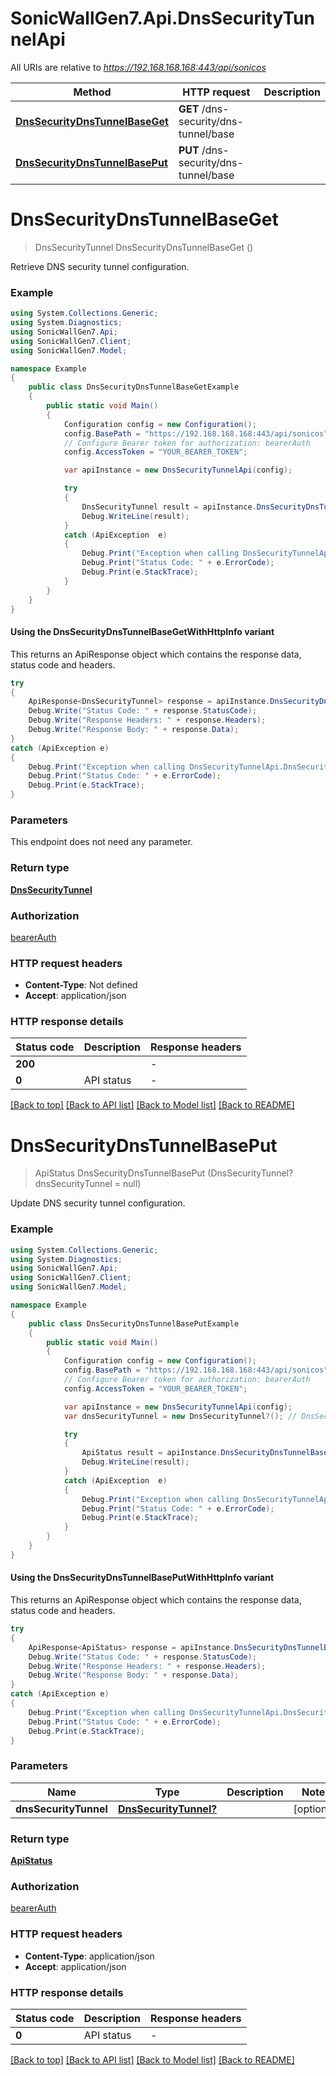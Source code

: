 # SonicWallGen7.Api.DnsSecurityTunnelApi

All URIs are relative to *https://192.168.168.168:443/api/sonicos*

| Method | HTTP request | Description |
|--------|--------------|-------------|
| [**DnsSecurityDnsTunnelBaseGet**](DnsSecurityTunnelApi.md#dnssecuritydnstunnelbaseget) | **GET** /dns-security/dns-tunnel/base |  |
| [**DnsSecurityDnsTunnelBasePut**](DnsSecurityTunnelApi.md#dnssecuritydnstunnelbaseput) | **PUT** /dns-security/dns-tunnel/base |  |

<a id="dnssecuritydnstunnelbaseget"></a>
# **DnsSecurityDnsTunnelBaseGet**
> DnsSecurityTunnel DnsSecurityDnsTunnelBaseGet ()



Retrieve DNS security tunnel configuration.

### Example
```csharp
using System.Collections.Generic;
using System.Diagnostics;
using SonicWallGen7.Api;
using SonicWallGen7.Client;
using SonicWallGen7.Model;

namespace Example
{
    public class DnsSecurityDnsTunnelBaseGetExample
    {
        public static void Main()
        {
            Configuration config = new Configuration();
            config.BasePath = "https://192.168.168.168:443/api/sonicos";
            // Configure Bearer token for authorization: bearerAuth
            config.AccessToken = "YOUR_BEARER_TOKEN";

            var apiInstance = new DnsSecurityTunnelApi(config);

            try
            {
                DnsSecurityTunnel result = apiInstance.DnsSecurityDnsTunnelBaseGet();
                Debug.WriteLine(result);
            }
            catch (ApiException  e)
            {
                Debug.Print("Exception when calling DnsSecurityTunnelApi.DnsSecurityDnsTunnelBaseGet: " + e.Message);
                Debug.Print("Status Code: " + e.ErrorCode);
                Debug.Print(e.StackTrace);
            }
        }
    }
}
```

#### Using the DnsSecurityDnsTunnelBaseGetWithHttpInfo variant
This returns an ApiResponse object which contains the response data, status code and headers.

```csharp
try
{
    ApiResponse<DnsSecurityTunnel> response = apiInstance.DnsSecurityDnsTunnelBaseGetWithHttpInfo();
    Debug.Write("Status Code: " + response.StatusCode);
    Debug.Write("Response Headers: " + response.Headers);
    Debug.Write("Response Body: " + response.Data);
}
catch (ApiException e)
{
    Debug.Print("Exception when calling DnsSecurityTunnelApi.DnsSecurityDnsTunnelBaseGetWithHttpInfo: " + e.Message);
    Debug.Print("Status Code: " + e.ErrorCode);
    Debug.Print(e.StackTrace);
}
```

### Parameters
This endpoint does not need any parameter.
### Return type

[**DnsSecurityTunnel**](DnsSecurityTunnel.md)

### Authorization

[bearerAuth](../README.md#bearerAuth)

### HTTP request headers

 - **Content-Type**: Not defined
 - **Accept**: application/json


### HTTP response details
| Status code | Description | Response headers |
|-------------|-------------|------------------|
| **200** |  |  -  |
| **0** | API status |  -  |

[[Back to top]](#) [[Back to API list]](../README.md#documentation-for-api-endpoints) [[Back to Model list]](../README.md#documentation-for-models) [[Back to README]](../README.md)

<a id="dnssecuritydnstunnelbaseput"></a>
# **DnsSecurityDnsTunnelBasePut**
> ApiStatus DnsSecurityDnsTunnelBasePut (DnsSecurityTunnel? dnsSecurityTunnel = null)



Update DNS security tunnel configuration.

### Example
```csharp
using System.Collections.Generic;
using System.Diagnostics;
using SonicWallGen7.Api;
using SonicWallGen7.Client;
using SonicWallGen7.Model;

namespace Example
{
    public class DnsSecurityDnsTunnelBasePutExample
    {
        public static void Main()
        {
            Configuration config = new Configuration();
            config.BasePath = "https://192.168.168.168:443/api/sonicos";
            // Configure Bearer token for authorization: bearerAuth
            config.AccessToken = "YOUR_BEARER_TOKEN";

            var apiInstance = new DnsSecurityTunnelApi(config);
            var dnsSecurityTunnel = new DnsSecurityTunnel?(); // DnsSecurityTunnel? |  (optional) 

            try
            {
                ApiStatus result = apiInstance.DnsSecurityDnsTunnelBasePut(dnsSecurityTunnel);
                Debug.WriteLine(result);
            }
            catch (ApiException  e)
            {
                Debug.Print("Exception when calling DnsSecurityTunnelApi.DnsSecurityDnsTunnelBasePut: " + e.Message);
                Debug.Print("Status Code: " + e.ErrorCode);
                Debug.Print(e.StackTrace);
            }
        }
    }
}
```

#### Using the DnsSecurityDnsTunnelBasePutWithHttpInfo variant
This returns an ApiResponse object which contains the response data, status code and headers.

```csharp
try
{
    ApiResponse<ApiStatus> response = apiInstance.DnsSecurityDnsTunnelBasePutWithHttpInfo(dnsSecurityTunnel);
    Debug.Write("Status Code: " + response.StatusCode);
    Debug.Write("Response Headers: " + response.Headers);
    Debug.Write("Response Body: " + response.Data);
}
catch (ApiException e)
{
    Debug.Print("Exception when calling DnsSecurityTunnelApi.DnsSecurityDnsTunnelBasePutWithHttpInfo: " + e.Message);
    Debug.Print("Status Code: " + e.ErrorCode);
    Debug.Print(e.StackTrace);
}
```

### Parameters

| Name | Type | Description | Notes |
|------|------|-------------|-------|
| **dnsSecurityTunnel** | [**DnsSecurityTunnel?**](DnsSecurityTunnel?.md) |  | [optional]  |

### Return type

[**ApiStatus**](ApiStatus.md)

### Authorization

[bearerAuth](../README.md#bearerAuth)

### HTTP request headers

 - **Content-Type**: application/json
 - **Accept**: application/json


### HTTP response details
| Status code | Description | Response headers |
|-------------|-------------|------------------|
| **0** | API status |  -  |

[[Back to top]](#) [[Back to API list]](../README.md#documentation-for-api-endpoints) [[Back to Model list]](../README.md#documentation-for-models) [[Back to README]](../README.md)

